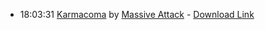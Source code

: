 *   18:03:31  [Karmacoma](http://goo.gl/N0gB4) by [Massive Attack](http://www.last.fm/music/Massive+Attack) - [Download Link](http://goo.gl/dg31uR)

